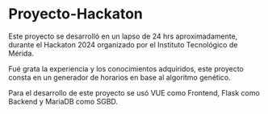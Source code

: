 # Proyecto-Hackaton

Este proyecto se desarrolló en un lapso de 24 hrs aproximadamente, durante el Hackaton 2024 organizado por el Instituto Tecnológico de Mérida.

Fué grata la experiencia y los conocimientos adquiridos, este proyecto consta en un generador de horarios en base al algoritmo genético.

Para el desarrollo de este proyecto se usó VUE como Frontend, Flask como Backend y MariaDB como SGBD.
